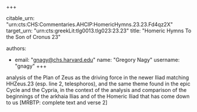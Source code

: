 +++


citable_urn: "urn:cts:CHS:Commentaries.AHCIP:HomericHymns.23.23.Fd4qz2X"
target_urn: "urn:cts:greekLit:tlg0013.tlg023:23.23"
title: "Homeric Hymns To the Son of Cronus 23"

authors:
- email: "gnagy@chs.harvard.edu"
  name: "Gregory Nagy"
  username: "gnagy"
+++

<p>analysis of the Plan of Zeus as the driving force in the newer Iliad matching HHZeus.23 (esp. line 2, telesphoros), and the same theme found in the epic Cycle and the Cypria, in the context of the analysis and comparison of the beginnings of the arkhaia Ilias and of the Homeric Iliad that has come down to us [MRBTP: complete text and verse 2]</p>